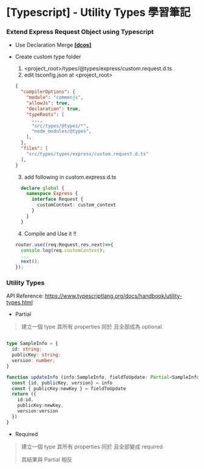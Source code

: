 # [Typescript] - Utility Types 學習筆記

### Extend Express Request Object using Typescript
* Use Declaration Merge **[[dcos]](https://www.typescriptlang.org/docs/handbook/declaration-merging.html)**

* Create custom type folder
  1. <project_root>/types/@types/express/custom.request.d.ts
  2. edit tsconfig.json at <project_root>
  ```json
  {
    "compilerOptions": {
      "module": "commonjs",
      "allowJs": true,
      "declaration": true,
      "typeRoots": [
        ...,
        "src/types/@types/*",
        "node_modules/@types",
      ],
    },
    "files": [
      "src/types/types/express/custom.request.d.ts"
    ],
  }
  ```
  3. add following in custom.express.d.ts
  ```ts
    declare global {
      namespace Express {
        interface Request {
          customContext: custom_context
        }
      }
    }
  ```
  4. Compile and Use it !!
  ```ts
  router.use((req:Request,res,next)=>{
    console.log(req.customContext);
    ...
    next();
  });
  ```
### Utility Types 

API Reference: https://www.typescriptlang.org/docs/handbook/utility-types.html

- Partial<Type>

> 建立一個 type 其所有 properties 同於 <Type> 且全部成為 optional.

```typescript

type SampleInfo = {
  id: string;
  publicKey: string;
  version: number;
}

function updateInfo (info:SampleInfo, fieldToUpdate: Partial<SampleInfo>):SampleInfo{
  const {id, publicKey, version} = info
  const { publicKey:newKey } = fieldToUpdate
  return ({
    id:id,
    publicKey:newKey,
    version:version
  })
}
```



- Required<Type>

> 建立一個 type 其所有 properties 同於 <Type> 且全部變成 required 
>
> 其結果與 Partial 相反

